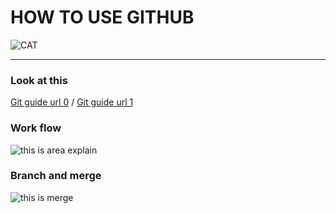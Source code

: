 # HOW TO USE GITHUB
![CAT](https://pbs.twimg.com/profile_images/378800000246416546/7af5142cba78b0ff27f995365f41672c_400x400.jpeg)
___

### Look at this
[Git guide url 0](http://rogerdudler.github.io/git-guide/index.ja.html) /
[Git guide url 1](http://blog.sixapart.jp/2014-03/mttips-02-what-is-git.html)


### Work flow
![this is area explain](http://rogerdudler.github.io/git-guide/img/trees.png)  


### Branch and merge
![this is merge](http://rogerdudler.github.io/git-guide/img/branches.png)
